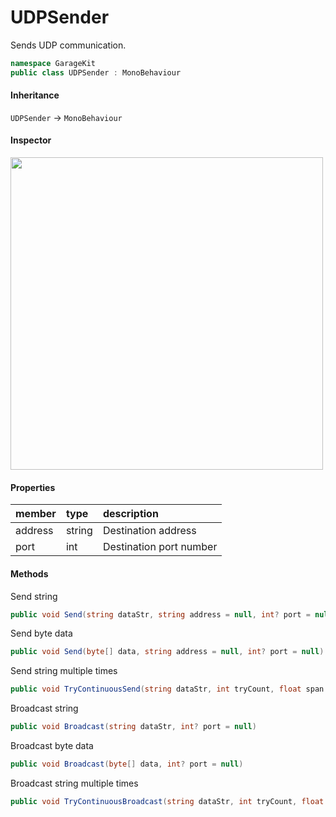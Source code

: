 # UDPSender

Sends UDP communication.

```csharp
namespace GarageKit
public class UDPSender : MonoBehaviour
```

#### Inheritance

`UDPSender` -> `MonoBehaviour`

#### Inspector

<img src="~/image/script_reference/udpsender_inspector.png" width="500px"/>

#### Properties

|member|type|description|
|:--|:--|:--|
|address|string|Destination address|
|port|int|Destination port number|

#### Methods

Send string
```csharp
public void Send(string dataStr, string address = null, int? port = null)
```

Send byte data
```csharp
public void Send(byte[] data, string address = null, int? port = null)
```

Send string multiple times
```csharp
public void TryContinuousSend(string dataStr, int tryCount, float span = 0.1f, string address = null, int? port = null)
```

Broadcast string
```csharp
public void Broadcast(string dataStr, int? port = null)
```

Broadcast byte data
```csharp
public void Broadcast(byte[] data, int? port = null)
```

Broadcast string multiple times
```csharp
public void TryContinuousBroadcast(string dataStr, int tryCount, float span = 0.1f, int? port = null)
```
